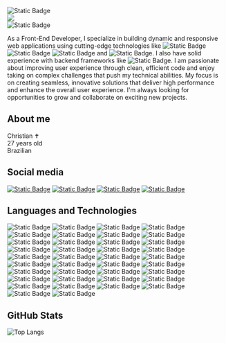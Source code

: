 <!--![GitHub followers](https://img.shields.io/github/followers/sirguilherme97?color=111&logo=github&logoColor=fff&style=for-the-badge)*/-->
![Static Badge](https://img.shields.io/badge/Hello%20World-white?style=for-the-badge&logo=windowsterminal&logoColor=black)<br/>
![](https://komarev.com/ghpvc/?username=sirguilherme97&style=for-the-badge&color=gray)</br> 
![Static Badge](https://img.shields.io/badge/npm%20add%20frontend-Guilherme%20Henrique-black?style=for-the-badge&logo=npm&labelColor=gray&color=darkviolet)

<!--
I have solid experience in Front End development, working with technologies such as ![Static Badge](https://img.shields.io/badge/React%20Native-61DAFB?style=flat&logo=React&logoColor=black)![Static Badge](https://img.shields.io/badge/Next.js-black?style=flat&logo=next.js&logoColor=white) 
![Static Badge](https://img.shields.io/badge/Vite-black?style=flat&logo=vite)![Static Badge](https://img.shields.io/badge/GraphQL-black?style=flat&logo=graphql&logoColor=E10098) 
<br/>I am constantly improving my skills and always looking for new challenges and opportunities to create innovative experiences for users. ![Static Badge](https://img.shields.io/badge/!useGambiarra(%20)-white?style=flat&logo=windowsterminal&logoColor=black)
-->

As a Front-End Developer, I specialize in building dynamic and responsive web applications using cutting-edge technologies like ![Static Badge](https://img.shields.io/badge/JavaScript-%23F7DF1E?style=flat) ![Static Badge](https://img.shields.io/badge/PHP-%23777BB4?style=flat) ![Static Badge](https://img.shields.io/badge/NextJS-%23000000?style=flat)
and ![Static Badge](https://img.shields.io/badge/React%20Native-%2361DAFB?style=flat). I also have solid experience with backend frameworks like ![Static Badge](https://img.shields.io/badge/Laravel-%23FF2D20?style=flat). I am passionate about improving user experience through clean, efficient code and enjoy taking on complex challenges that push my technical abilities. My focus is on creating seamless, innovative solutions that deliver high performance and enhance the overall user experience. I'm always looking for opportunities to grow and collaborate on exciting new projects.

<h2>About me</h2>
<span>Christian ✝<br/>27 years old<br/>Brazilian</span>

## Social media

<a href="https://www.linkedin.com/in/sirguilherme97/">![Static Badge](https://img.shields.io/badge/Sirguilherme97-black?style=for-the-badge&logo=linkedin&logoColor=blue&color=black)</a>
<a href="https://www.facebook.com/Guilhermehls/">![Static Badge](https://img.shields.io/badge/Guilhermehls-black?style=for-the-badge&logo=facebook&logoColor=blue&color=black)</a>
<a href="https://www.instagram.com/sir._.guilherme/?igsh=MWFwb2pwdWw4dDF5eg%3D%3D">![Static Badge](https://img.shields.io/badge/%40sir.__.guilherme-black?style=for-the-badge&logo=instagram&logoColor=darkpink&color=black)</a>
<a href="https://www.youtube.com/channel/UCrhKC4TO2fF9p_fHZiYYlyA">![Static Badge](https://img.shields.io/badge/Voc%C3%AA-black?style=for-the-badge&logo=youtube&logoColor=%23FF0000)</a>


## Languages and Technologies

![Static Badge](https://img.shields.io/badge/JavaScript-%23F7DF1E?style=for-the-badge&logo=JavaScript&logoColor=black)
![Static Badge](https://img.shields.io/badge/React-%2361DAFB?style=for-the-badge&logo=react&logoColor=black)
![Static Badge](https://img.shields.io/badge/Next-000000?style=for-the-badge&logo=next.js&logoColor=white)
![Static Badge](https://img.shields.io/badge/Astro-%23BC52EE?style=for-the-badge&logo=astro&logoColor=black)
![Static Badge](https://img.shields.io/badge/NestJS-%23E0234E?style=for-the-badge&logo=nestJS&logoColor=white)
![Static Badge](https://img.shields.io/badge/VueJS-%234FC08D?style=for-the-badge&logo=vuedotjs&logoColor=white)
![Static Badge](https://img.shields.io/badge/Vite-%23646CFF?style=for-the-badge&logo=Vite&logoColor=white)
![Static Badge](https://img.shields.io/badge/Node.js-%23339933?style=for-the-badge&logo=Node.js&logoColor=white)
![Static Badge](https://img.shields.io/badge/pocketbase-%23B8DBE4?style=for-the-badge&logo=pocketbase&logoColor=black)
![Static Badge](https://img.shields.io/badge/GraphQL-%23E10098?style=for-the-badge&logo=graphql&logoColor=white)
![Static Badge](https://img.shields.io/badge/Apollo-%23311C87?style=for-the-badge&logo=apollographql&logoColor=white)
![Static Badge](https://img.shields.io/badge/TailwindCSS-%2306B6D4?style=for-the-badge&logo=Tailwind%20css&logoColor=white)
![Static Badge](https://img.shields.io/badge/Unity-white?style=for-the-badge&logo=unity&logoColor=black)
![Static Badge](https://img.shields.io/badge/Android%20Studio-%233DDC84?style=for-the-badge&logo=androidstudio&logoColor=white)
![Static Badge](https://img.shields.io/badge/PWA-%235A0FC8?style=for-the-badge&logo=pwa&logoColor=white)
![Static Badge](https://img.shields.io/badge/MySQL-%234479A1?style=for-the-badge&logo=mysql&logoColor=white)
![Static Badge](https://img.shields.io/badge/PHP-%23777BB4?style=for-the-badge&logo=php&logoColor=%23FFFFFF)
![Static Badge](https://img.shields.io/badge/phpMyAdmin-%236C78AF?style=for-the-badge&logo=phpmyadmin&logoColor=%23FFFFFF)
![Static Badge](https://img.shields.io/badge/Laravel-%23FF2D20?style=for-the-badge&logo=laravel&logoColor=%23FFFFFF)
![Static Badge](https://img.shields.io/badge/auth0-%23EB5424?style=for-the-badge&logo=auth0&logoColor=white)
![Static Badge](https://img.shields.io/badge/codeblocks-%2341AD48?style=for-the-badge&logo=codeblocks&logoColor=white)
![Static Badge](https://img.shields.io/badge/VSCODE-%23007ACC?style=for-the-badge&logo=visualstudiocode&logoColor=white)
![Static Badge](https://img.shields.io/badge/Trello-%230052CC?style=for-the-badge&logo=trello&logoColor=white)
![Static Badge](https://img.shields.io/badge/figma-%23F24E1E?style=for-the-badge&logo=figma&logoColor=white)
![Static Badge](https://img.shields.io/badge/stackoverflow-%23F58025?style=for-the-badge&logo=stackoverflow&logoColor=black)
![Static Badge](https://img.shields.io/badge/HTML5-%23E34F26?style=for-the-badge&logo=html5&logoColor=white)
![Static Badge](https://img.shields.io/badge/TypeScript-%233178C6?style=for-the-badge&logo=typescript&logoColor=white)
![Static Badge](https://img.shields.io/badge/C-%23A8B9CC?style=for-the-badge&logo=c&logoColor=white)
![Static Badge](https://img.shields.io/badge/C%2B%2B-%2300599C?style=for-the-badge&logo=c%2B%2B&logoColor=white)
![Static Badge](https://img.shields.io/badge/C%23-%23512BD4?style=for-the-badge&logo=C%23&logoColor=white)
![Static Badge](https://img.shields.io/badge/Python-%233776AB?style=for-the-badge&logo=Python&logoColor=white)
![Static Badge](https://img.shields.io/badge/Blender-%23E87D0D?style=for-the-badge&logo=blender&logoColor=white)
![Static Badge](https://img.shields.io/badge/sketchup-%23005F9E?style=for-the-badge&logo=sketchup&logoColor=white)
![Static Badge](https://img.shields.io/badge/Meta-%230467DF?style=for-the-badge&logo=Meta&logoColor=white)
![Static Badge](https://img.shields.io/badge/Discord-%235865F2?style=for-the-badge&logo=discord&logoColor=white)
![Static Badge](https://img.shields.io/badge/Linkedin-%230A66C2?style=for-the-badge&logo=Linkedin&logoColor=white)
![Static Badge](https://img.shields.io/badge/Vercel-black?style=for-the-badge&logo=vercel&logoColor=white)
![Static Badge](https://img.shields.io/badge/Firebase-%23FFCA28?style=for-the-badge&logo=firebase&logoColor=black)

## GitHub Stats

![Top Langs](https://github-readme-stats.vercel.app/api/top-langs/?username=sirguilherme97&layout=compact&theme=ocean_dark&count_private=true)
